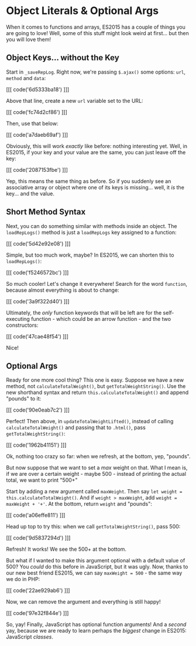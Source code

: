 # Object Literals & Optional Args

When it comes to functions and arrays, ES2015 has a couple of things you
are going to love! Well, some of this stuff might look weird at first... but then
you will love them!

## Object Keys... without the Key

Start in `_saveRepLog`. Right now, we're passing `$.ajax()` some options: `url`, `method`
and `data`:

[[[ code('6d5333ba18') ]]]

Above that line, create a new `url` variable set to the URL:

[[[ code('fc74d2cf86') ]]]

Then, use that below:

[[[ code('a7daeb69af') ]]]

Obviously, this will work *exactly* like before: nothing interesting yet. Well, in
ES2015, if your key and your value are the same, you can just leave off the key:

[[[ code('2087153fbe') ]]]

Yep, this means the same thing as before. So if you suddenly see an associative array
or object where one of its keys is missing... well, it *is* the key... and the value.

## Short Method Syntax

Next, you can do something similar with methods inside an object. The `loadRepLogs()`
method is just a `loadRepLogs` key assigned to a function:

[[[ code('5d42e92e08') ]]]

Simple, but too much work, maybe? In ES2015, we can shorten this to `loadRepLogs()`:

[[[ code('f5246572bc') ]]]

So much cooler! Let's change it everywhere! Search for the word `function`, because
almost everything is about to change:

[[[ code('3a9f322d40') ]]]

Ultimately, the *only* function keywords that will be left are for the self-executing
function - which could be an arrow function - and the two constructors:

[[[ code('47cae48f54') ]]]

Nice!

## Optional Args

Ready for one more cool thing? This one is easy. Suppose we have a new method, not
`calculateTotalWeight()`, but `getTotalWeightString()`. Use the new shorthand syntax
and return `this.calculateTotalWeight()` and append "pounds" to it:

[[[ code('90e0eab7c2') ]]]

Perfect! Then above, in `updateTotalWeightLifted()`, instead of calling `calculateTotalWeight()`
and passing that to `.html()`, pass `getTotalWeightString()`:

[[[ code('1962b41151') ]]]

Ok, nothing too crazy so far: when we refresh, at the bottom, yep, "pounds".

But now suppose that we want to set a *max* weight on that. What I mean is,
if we are over a certain weight - maybe 500 - instead of printing the actual total,
we want to print "500+"

Start by adding a new argument called `maxWeight`. Then say `let weight = this.calculateTotalWeight()`.
And if `weight > maxWeight`, add `weight = maxWeight + '+'`. At the bottom, return
`weight` and "pounds":

[[[ code('a06effe811') ]]]

Head up top to try this: when we call `getTotalWeightString()`, pass 500:

[[[ code('9d5837294d') ]]]

Refresh! It works! We see the 500+ at the bottom.

But what if I wanted to make this argument optional with a default value of 500?
You *could* do this before in JavaScript, but it was ugly. Now, thanks to our new
best friend ES2015, we can say `maxWeight = 500` - the same way we do in PHP:

[[[ code('22ae929ab6') ]]]

Now, we can remove the argument and everything is still happy!

[[[ code('97e32f844e') ]]]

So, yay! Finally, JavaScript has optional function arguments! And a *second* yay,
because we are ready to learn perhaps the *biggest* change in ES2015: JavaScript *classes*.
